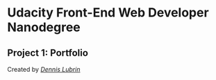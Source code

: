 Udacity Front-End Web Developer Nanodegree
==========================================

Project 1: Portfolio
--------------------

Created by [*Dennis Lubrin*](https://github.com/dlubrin)
